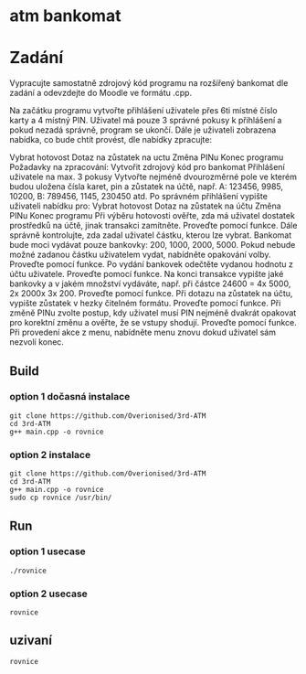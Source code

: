 

# atm bankomat

# Zadání
Vypracujte samostatně zdrojový kód programu na rozšířený bankomat dle zadání a odevzdejte do Moodle ve formátu .cpp. 

Na začátku programu vytvořte přihlášení uživatele přes 6ti místné číslo karty a 4 místný PIN. Uživatel má pouze 3 správné pokusy k přihlášení a pokud nezadá správně, program se ukončí. Dále je uživateli zobrazena nabídka, co bude chtít provést, dle nabídky zpracujte:

Vybrat hotovost
Dotaz na zůstatek na uctu
Změna PINu
Konec programu
Požadavky na zpracování:
Vytvořit zdrojový kód pro bankomat
Přihlášení uživatele na max. 3 pokusy
Vytvořte nejméně dvourozměrné pole ve kterém budou uložena čísla karet, pin a zůstatek na účtě, např. A: 123456, 9985, 10200, B: 789456, 1145, 230450 atd.
Po správném přihlášení vypište uživateli nabídku pro:
Vybrat hotovost
Dotaz na zůstatek na účtu
Změna PINu
Konec programu
Při výběru hotovosti ověřte, zda má uživatel dostatek prostředků na účtě, jinak transakci zamítněte. Proveďte pomocí funkce.
Dále správně kontrolujte, zda zadal uživatel částku, kterou lze vybrat. Bankomat bude moci vydávat pouze bankovky: 200, 1000, 2000, 5000. Pokud nebude možné zadanou částku uživatelem vydat, nabídněte opakování volby. Proveďte pomocí funkce.
Po vydání bankovek odečtěte vydanou hodnotu z účtu uživatele. Proveďte pomocí funkce.
Na konci transakce vypište jaké bankovky a v jakém množství vydáváte, např. při částce 24600 = 4x 5000, 2x 2000x 3x 200. Proveďte pomocí funkce.
Při dotazu na zůstatek na účtu, vypište zůstatek v hezky čitelném formátu. Proveďte pomocí funkce.
Při změně PINu zvolte postup, kdy uživatel musí PIN nejméně dvakrát opakovat pro korektní změnu a ověřte, že se vstupy shodují. Proveďte pomocí funkce.
Při provedení akce z menu, nabídněte menu znovu dokud uživatel sám nezvolí konec.


## Build
### option 1 dočasná instalace
~~~ shell
git clone https://github.com/Overionised/3rd-ATM
cd 3rd-ATM
g++ main.cpp -o rovnice
~~~

### option 2 instalace
~~~ shell
git clone https://github.com/Overionised/3rd-ATM
cd 3rd-ATM
g++ main.cpp -o rovnice
sudo cp rovnice /usr/bin/
~~~
## Run
### option 1 usecase
~~~ shell
./rovnice
~~~

### option 2 usecase
~~~ shell
rovnice
~~~

## uzivaní
~~~ shell
rovnice
~~~
